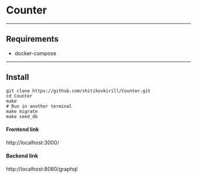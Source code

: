 # Counter

___

## Requirements
- docker-compose

___

## Install

```
git clone https://github.com/shitikovkirill/Counter.git
cd Counter
make
# Run in another terminal
make migrate
make seed_db
```

#### Frontend link
http://localhost:3000/
#### Backend link
http://localhost:8080/graphql